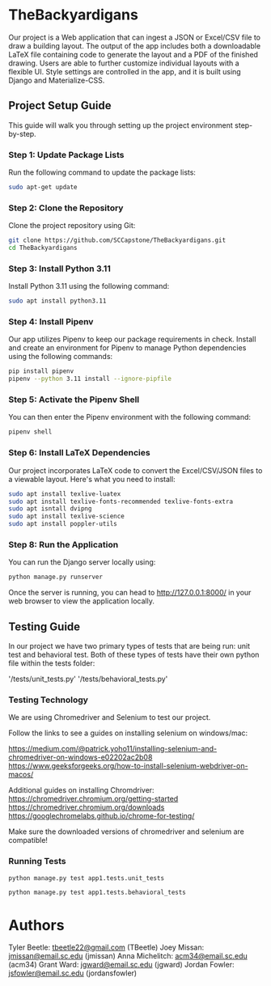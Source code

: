 # TheBackyardigans

Our project is a Web application that can ingest a JSON or Excel/CSV file to draw a building layout. The output of the app includes both a downloadable LaTeX file containing code to generate the layout and a PDF of the finished drawing. Users are able to further customize individual layouts with a flexible UI. Style settings are controlled in the app, and it is built using Django and Materialize-CSS.

## Project Setup Guide

This guide will walk you through setting up the project environment step-by-step.

### Step 1: Update Package Lists

Run the following command to update the package lists:

```bash
sudo apt-get update
```

### Step 2: Clone the Repository

Clone the project repository using Git:

```bash
git clone https://github.com/SCCapstone/TheBackyardigans.git
cd TheBackyardigans
```

### Step 3: Install Python 3.11

Install Python 3.11 using the following command:

```bash
sudo apt install python3.11
```

### Step 4: Install Pipenv

Our app utilizes Pipenv to keep our package requirements in check. Install and create an environment for Pipenv to manage Python dependencies using the following commands:

```bash
pip install pipenv
pipenv --python 3.11 install --ignore-pipfile
```

### Step 5: Activate the Pipenv Shell

You can then enter the Pipenv environment with the following command:

```bash
pipenv shell
```

### Step 6: Install LaTeX Dependencies

Our project incorporates LaTeX code to convert the Excel/CSV/JSON files to a viewable layout. Here's what you need to install:

```bash
sudo apt install texlive-luatex
sudo apt install texlive-fonts-recommended texlive-fonts-extra
sudo apt isntall dvipng
sudo apt install texlive-science
sudo apt install poppler-utils
```

### Step 8: Run the Application

You can run the Django server locally using:

```bash
python manage.py runserver
```

Once the server is running, you can head to http://127.0.0.1:8000/ in your web browser to view the application locally.

## Testing Guide

In our project we have two primary types of tests that are being run: unit test and behavioral test. Both of these types of
tests have their own python file within the tests folder:

'/tests/unit_tests.py'
'/tests/behavioral_tests.py'

### Testing Technology

We are using Chromedriver and Selenium to test our project.

Follow the links to see a guides on installing selenium on windows/mac:

https://medium.com/@patrick.yoho11/installing-selenium-and-chromedriver-on-windows-e02202ac2b08
https://www.geeksforgeeks.org/how-to-install-selenium-webdriver-on-macos/

Additional guides on installing Chromdriver:
https://chromedriver.chromium.org/getting-started
https://chromedriver.chromium.org/downloads
https://googlechromelabs.github.io/chrome-for-testing/

Make sure the downloaded versions of chromedriver and selenium are compatible!

### Running Tests

```bash
python manage.py test app1.tests.unit_tests
```

```bash
python manage.py test app1.tests.behavioral_tests
```

# Authors

Tyler Beetle: tbeetle22@gmail.com (TBeetle)
Joey Missan: jmissan@email.sc.edu (jmissan)
Anna Michelitch: acm34@email.sc.edu (acm34)
Grant Ward: jgward@email.sc.edu (jgward)
Jordan Fowler: jsfowler@email.sc.edu (jordansfowler)
